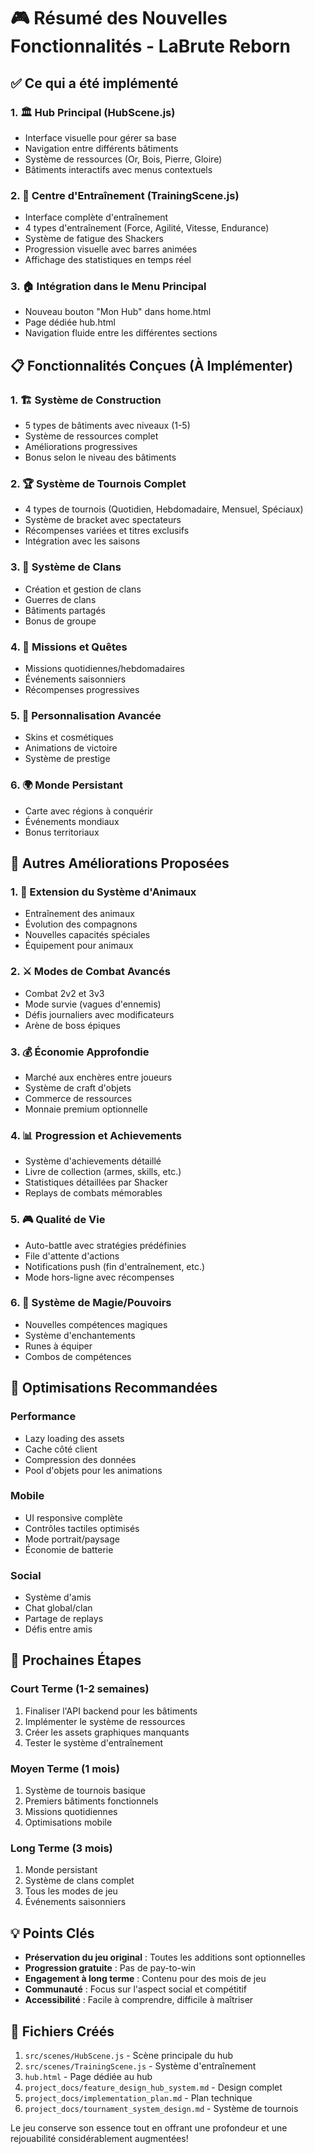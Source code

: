 # 🎮 Résumé des Nouvelles Fonctionnalités - LaBrute Reborn

## ✅ Ce qui a été implémenté

### 1. 🏛️ Hub Principal (HubScene.js)
- Interface visuelle pour gérer sa base
- Navigation entre différents bâtiments
- Système de ressources (Or, Bois, Pierre, Gloire)
- Bâtiments interactifs avec menus contextuels

### 2. 💪 Centre d'Entraînement (TrainingScene.js)
- Interface complète d'entraînement
- 4 types d'entraînement (Force, Agilité, Vitesse, Endurance)
- Système de fatigue des Shackers
- Progression visuelle avec barres animées
- Affichage des statistiques en temps réel

### 3. 🏠 Intégration dans le Menu Principal
- Nouveau bouton "Mon Hub" dans home.html
- Page dédiée hub.html
- Navigation fluide entre les différentes sections

## 📋 Fonctionnalités Conçues (À Implémenter)

### 1. 🏗️ Système de Construction
- 5 types de bâtiments avec niveaux (1-5)
- Système de ressources complet
- Améliorations progressives
- Bonus selon le niveau des bâtiments

### 2. 🏆 Système de Tournois Complet
- 4 types de tournois (Quotidien, Hebdomadaire, Mensuel, Spéciaux)
- Système de bracket avec spectateurs
- Récompenses variées et titres exclusifs
- Intégration avec les saisons

### 3. 🤝 Système de Clans
- Création et gestion de clans
- Guerres de clans
- Bâtiments partagés
- Bonus de groupe

### 4. 🎯 Missions et Quêtes
- Missions quotidiennes/hebdomadaires
- Événements saisonniers
- Récompenses progressives

### 5. 🎨 Personnalisation Avancée
- Skins et cosmétiques
- Animations de victoire
- Système de prestige

### 6. 🌍 Monde Persistant
- Carte avec régions à conquérir
- Événements mondiaux
- Bonus territoriaux

## 🚀 Autres Améliorations Proposées

### 1. 🐾 Extension du Système d'Animaux
- Entraînement des animaux
- Évolution des compagnons
- Nouvelles capacités spéciales
- Équipement pour animaux

### 2. ⚔️ Modes de Combat Avancés
- Combat 2v2 et 3v3
- Mode survie (vagues d'ennemis)
- Défis journaliers avec modificateurs
- Arène de boss épiques

### 3. 💰 Économie Approfondie
- Marché aux enchères entre joueurs
- Système de craft d'objets
- Commerce de ressources
- Monnaie premium optionnelle

### 4. 📊 Progression et Achievements
- Système d'achievements détaillé
- Livre de collection (armes, skills, etc.)
- Statistiques détaillées par Shacker
- Replays de combats mémorables

### 5. 🎮 Qualité de Vie
- Auto-battle avec stratégies prédéfinies
- File d'attente d'actions
- Notifications push (fin d'entraînement, etc.)
- Mode hors-ligne avec récompenses

### 6. 🔮 Système de Magie/Pouvoirs
- Nouvelles compétences magiques
- Système d'enchantements
- Runes à équiper
- Combos de compétences

## 📱 Optimisations Recommandées

### Performance
- Lazy loading des assets
- Cache côté client
- Compression des données
- Pool d'objets pour les animations

### Mobile
- UI responsive complète
- Contrôles tactiles optimisés
- Mode portrait/paysage
- Économie de batterie

### Social
- Système d'amis
- Chat global/clan
- Partage de replays
- Défis entre amis

## 🎯 Prochaines Étapes

### Court Terme (1-2 semaines)
1. Finaliser l'API backend pour les bâtiments
2. Implémenter le système de ressources
3. Créer les assets graphiques manquants
4. Tester le système d'entraînement

### Moyen Terme (1 mois)
1. Système de tournois basique
2. Premiers bâtiments fonctionnels
3. Missions quotidiennes
4. Optimisations mobile

### Long Terme (3 mois)
1. Monde persistant
2. Système de clans complet
3. Tous les modes de jeu
4. Événements saisonniers

## 💡 Points Clés

- **Préservation du jeu original** : Toutes les additions sont optionnelles
- **Progression gratuite** : Pas de pay-to-win
- **Engagement à long terme** : Contenu pour des mois de jeu
- **Communauté** : Focus sur l'aspect social et compétitif
- **Accessibilité** : Facile à comprendre, difficile à maîtriser

## 🔧 Fichiers Créés

1. `src/scenes/HubScene.js` - Scène principale du hub
2. `src/scenes/TrainingScene.js` - Système d'entraînement
3. `hub.html` - Page dédiée au hub
4. `project_docs/feature_design_hub_system.md` - Design complet
5. `project_docs/implementation_plan.md` - Plan technique
6. `project_docs/tournament_system_design.md` - Système de tournois

Le jeu conserve son essence tout en offrant une profondeur et une rejouabilité considérablement augmentées!
